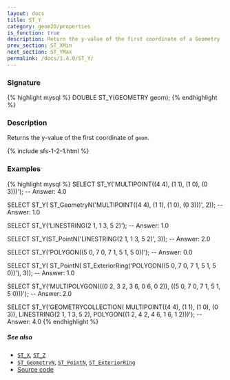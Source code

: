 ```yaml
---
layout: docs
title: ST_Y
category: geom2D/properties
is_function: true
description: Return the y-value of the first coordinate of a Geometry
prev_section: ST_XMin
next_section: ST_YMax
permalink: /docs/1.4.0/ST_Y/
---
```


### Signature

{% highlight mysql %}
DOUBLE ST_Y(GEOMETRY geom);
{% endhighlight %}

### Description

Returns the y-value of the first coordinate of `geom`.

{% include sfs-1-2-1.html %}

### Examples

{% highlight mysql %}
SELECT ST_Y('MULTIPOINT((4 4), (1 1), (1 0), (0 3)))');
-- Answer: 4.0

SELECT ST_Y(
    ST_GeometryN('MULTIPOINT((4 4), (1 1), (1 0), (0 3)))', 2));
-- Answer: 1.0

SELECT ST_Y('LINESTRING(2 1, 1 3, 5 2)');
-- Answer: 1.0

SELECT ST_Y(ST_PointN('LINESTRING(2 1, 1 3, 5 2)', 3));
-- Answer: 2.0

SELECT ST_Y('POLYGON((5 0, 7 0, 7 1, 5 1, 5 0))');
-- Answer: 0.0

SELECT ST_Y(
    ST_PointN(
        ST_ExteriorRing('POLYGON((5 0, 7 0, 7 1, 5 1, 5 0))'), 3));
-- Answer: 1.0

SELECT ST_Y('MULTIPOLYGON(((0 2, 3 2, 3 6, 0 6, 0 2)),
                          ((5 0, 7 0, 7 1, 5 1, 5 0)))');
-- Answer: 2.0

SELECT ST_Y('GEOMETRYCOLLECTION(
               MULTIPOINT((4 4), (1 1), (1 0), (0 3)),
               LINESTRING(2 1, 1 3, 5 2),
               POLYGON((1 2, 4 2, 4 6, 1 6, 1 2)))');
-- Answer: 4.0
{% endhighlight %}

##### See also

* [`ST_X`](../ST_X), [`ST_Z`](../ST_Z)
* [`ST_GeometryN`](../ST_GeometryN), [`ST_PointN`](../ST_PointN), [`ST_ExteriorRing`](../ST_ExteriorRing)
* <a href="https://github.com/orbisgis/h2gis/blob/master/h2gis-functions/src/main/java/org/h2gis/functions/spatial/properties/ST_Y.java" target="_blank">Source code</a>
